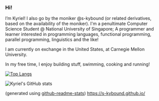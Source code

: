 ### Hi!

I’m Kyriel! I also go by the moniker @s-kybound (or related derivatives, based on the availability of the moniker). I'm a penultimate Computer Science Student @ National University of Singapore; A programmer and learner interested in programming languages, functional programming, parallel programming, linguistics and the like!

I am currently on exchange in the United States, at Carnegie Mellon University.

In my free time, I enjoy building stuff, swimming, cooking and running!

[![Top Langs](https://github-readme-stats.vercel.app/api/top-langs/?username=s-kybound&layout=donut&size_weight=0.5&count_weight=0.5&hide=jupyter%20notebook)](https://github.com/anuraghazra/github-readme-stats)

![Kyriel's GitHub stats](https://github-readme-stats.vercel.app/api?username=s-kybound&show_icons=true&theme=transparent)

(generated using [github-readme-stats](https://github.com/anuraghazra/github-readme-stats))
https://s-kybound.github.io/

<!---
### Donations

Don't deserve them yet
--->
<!---
s-kybound/s-kybound is a ✨ special ✨ repository because its `README.md` (this file) appears on your GitHub profile.
You can click the Preview link to take a look at your changes.
--->
